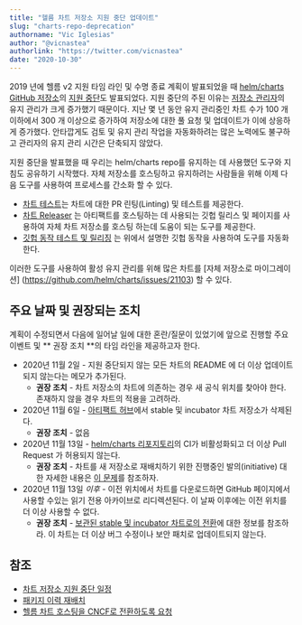 ```yaml
---
title: "헬름 차트 저장소 지원 중단 업데이트"
slug: "charts-repo-deprecation"
authorname: "Vic Iglesias"
author: "@vicnastea"
authorlink: "https://twitter.com/vicnastea"
date: "2020-10-30"
---
```


2019 년에 헬름 v2 지원 타임 라인 및 수명 종료 계획이 발표되었을 때 [helm/charts GitHub 저장소](https://github.com/helm/charts)의 [지원 중단](https://github.com/helm/charts#deprecation-timeline)도 발표되었다.
지원 중단의 주된 이유는 [저장소 관리자](https://github.com/helm/charts/blob/master/OWNERS)의 유지 관리가 크게 증가했기 때문이다.
지난 몇 년 동안 유지 관리중인 차트 수가 100 개 이하에서 300 개 이상으로 증가하여 저장소에 대한 풀 요청 및 업데이트가 이에 상응하게 증가했다.
안타깝게도 검토 및 유지 관리 작업을 자동화하려는 많은 노력에도 불구하고 관리자의 유지 관리 시간은 단축되지 않았다.

지원 중단을 발표했을 때 우리는 helm/charts repo를 유지하는 데 사용했던 도구와 지침도 공유하기 시작했다. 
자체 저장소를 호스팅하고 유지하려는 사람들을 위해 이제 다음 도구를 사용하여 프로세스를 간소화 할 수 있다.

- [차트 테스트](https://github.com/helm/chart-testing)는 차트에 대한 PR 린팅(Linting) 및 테스트를 제공한다.
- [차트 Releaser](https://github.com/helm/chart-releaser) 는 아티팩트를 호스팅하는 데 사용되는 깃헙 릴리스 및 페이지를 사용하여 자체 차트 저장소를 호스팅 하는데 도움이 되는 도구를 제공한다.
- [깃헙 동작 테스트 및 릴리징](https://github.com/helm?q=chart+action) 는 위에서 설명한 깃헙 동작을 사용하여 도구를 자동화 한다.

이러한 도구를 사용하여 활성 유지 관리를 위해 많은 차트를 [자체 저장소로 마이그레이션] (https://github.com/helm/charts/issues/21103) 할 수 있다.

## 주요 날짜 및 권장되는 조치

계획이 수정되면서 다음에 일어날 일에 대한 혼란/질문이 있었기에 앞으로 진행할 주요 이벤트 및 ** 권장 조치 **의 타임 라인을 제공하고자 한다.

* 2020년 11월 2일 - 지원 중단되지 않는 모든 차트의 README 에 더 이상 업데이트 되지 않는다는 메모가 추가된다.
	* **권장 조치** - 차트 저장소의 차트에 의존하는 경우 새 공식 위치를 찾아야 한다. 존재하지 않을 경우 차트의 적용을 고려하라.
* 2020년 11월 6일 - [아티팩트 허브](https://artifacthub.io/)에서 stable 및 incubator 차트 저장소가 삭제된다.
	* **권장 조치** - 없음
* 2020년 11월 13일 - [helm/charts 리포지토리](https://github.com/helm/chart)의 CI가 비활성화되고 더 이상 Pull Request 가 허용되지 않는다.
	* **권장 조치** - 차트를 새 저장소로 재배치하기 위한 진행중인 발의(initiative) 대한 자세한 내용은 [이 문제](https://github.com/helm/charts/issues/21103)를 참조하자.
* 2020년 11월 13일 *이후* - 이전 위치에서 차트를 다운로드하면 GitHub 페이지에서 사용할 수있는 읽기 전용 아카이브로 리디렉션된다. 이 날짜 이후에는 이전 위치를 더 이상 사용할 수 없다.
	* **권장 조치** - [보관된 stable 및 incubator 차트로의 전환](https://helm.sh/docs/faq/#i-am-getting-a-warning-about-unable-to-get-an-update-from-the-stable-chart-repository)에 대한 정보를 참조하라. 이 차트는 더 이상 버그 수정이나 보안 패치로 업데이트되지 않는다.


## 참조

* [차트 저장소 지원 중단 일정](https://github.com/helm/charts/issues/23944)
* [패키지 이력 재배치](https://github.com/helm/charts/issues/23850)
* [헬름 차트 호스팅을 CNCF로 전환하도록 요청](https://github.com/helm/community/issues/114)
